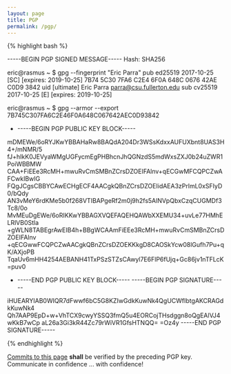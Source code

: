```yaml
---
layout: page
title: PGP
permalink: /pgp/
---
```


{% highlight bash %}

-----BEGIN PGP SIGNED MESSAGE-----
Hash: SHA256

eric@rasmus ~ $ gpg --fingerprint "Eric Parra"
pub   ed25519 2017-10-25 [SC] [expires: 2019-10-25]
      7B74 5C30 7FA6 C2E4 6F0A  648C 0676 42AE C0D9 3842
uid           [ultimate] Eric Parra <parra@csu.fullerton.edu>
sub   cv25519 2017-10-25 [E] [expires: 2019-10-25]

eric@rasmus ~ $ gpg --armor --export 7B745C307FA6C2E46F0A648C067642AEC0D93842
- -----BEGIN PGP PUBLIC KEY BLOCK-----

mDMEWe/6oRYJKwYBBAHaRw8BAQdA204Dr3WSsKdxxAUFUXbnt8UAS3H4+/mNMR/5
fJ+hIkK0JEVyaWMgUGFycmEgPHBhcnJhQGNzdS5mdWxsZXJ0b24uZWR1PoiWBBMW
CAA+FiEEe3RcMH+mwuRvCmSMBnZCrsDZOEIFAlnv+qECGwMFCQPCZwAFCwkIBwIG
FQgJCgsCBBYCAwECHgECF4AACgkQBnZCrsDZOEIidAEA3zPrlmL0xSFIyD0/bQdy
AN3vMeY6rdKMe5b0f268VTIBAPgeRf2m0j9h2fs5AlNVpQbxCzqCUGMDf3Tc8/0o
MvMEuDgEWe/6oRIKKwYBBAGXVQEFAQEHQAWbXXEMU34+uvLe77HMhELRlVB0Stla
+gWLN8TABEgrAwEIB4h+BBgWCAAmFiEEe3RcMH+mwuRvCmSMBnZCrsDZOEIFAlnv
+qECGwwFCQPCZwAACgkQBnZCrsDZOEKKkgD8CAOSkYcw08lGufh7Pu+qK/AXjoPB
TqaUv6mHH4254AEBANH41TxPSzSTZsCAwyl7E6FlP6fUjq+Gc86jv1nTFLcK
=puv0
- -----END PGP PUBLIC KEY BLOCK-----
-----BEGIN PGP SIGNATURE-----

iHUEARYIAB0WIQR7dFwwf6bC5G8KZIwGdkKuwNk4QgUCWfIbtgAKCRAGdkKuwNk4
Qh7AAP9EpD+w+VhTCX9cwyYSSQ3fmQ5u4EORCojTHsdggn8oQgEAlVJ4wKkB7wCp
aL26a3Gi3kR44Zc79rWiVR1GfsHTNQQ=
=Oz4y
-----END PGP SIGNATURE-----

{% endhighlight %}

[Commits to this page](https://github.com/eaparra/eaparra.github.io/commits/master/pgp.md) **shall** be verified by the preceding PGP key. Communicate in confidence ... with confidence!
